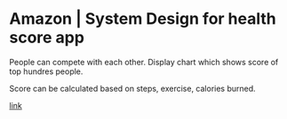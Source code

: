 # Amazon | System Design for health score app

People can compete with each other.
Display chart which shows score of top hundres people.

Score can be calculated based on steps, exercise, calories burned.

[link](https://leetcode.com/discuss/interview-question/system-design/366754/Amazon-or-System-Design-for-health-score-app)
